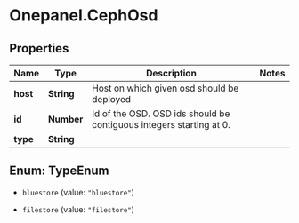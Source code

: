 # Onepanel.CephOsd

## Properties
Name | Type | Description | Notes
------------ | ------------- | ------------- | -------------
**host** | **String** | Host on which given osd should be deployed | 
**id** | **Number** | Id of the OSD. OSD ids should be contiguous integers starting at 0. | 
**type** | **String** |  | 


<a name="TypeEnum"></a>
## Enum: TypeEnum


* `bluestore` (value: `"bluestore"`)

* `filestore` (value: `"filestore"`)




